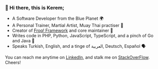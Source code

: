### 👋 Hi there, this is Kerem;

- A Software Developer from the Blue Planet 🌍
- A Personal Trainer, Martial Artist, Muay Thai practiser 🙏
- Creator of [Froq! Framework](https://github.com/froq) and core maintainer 🐸
- Writes code in PHP, Python, JavaScript, TypeScript, and a pinch of Go and Java 🎉
- Speaks Turkish, English, and a tinge of العربية, Deutsch, Español 🗣️

You can reach me anytime on [LinkedIn](https://linkedin.com/in/krmgns), and stalk me on [StackOverFlow](https://stackoverflow.name/kerem). <br>
Cheers!
